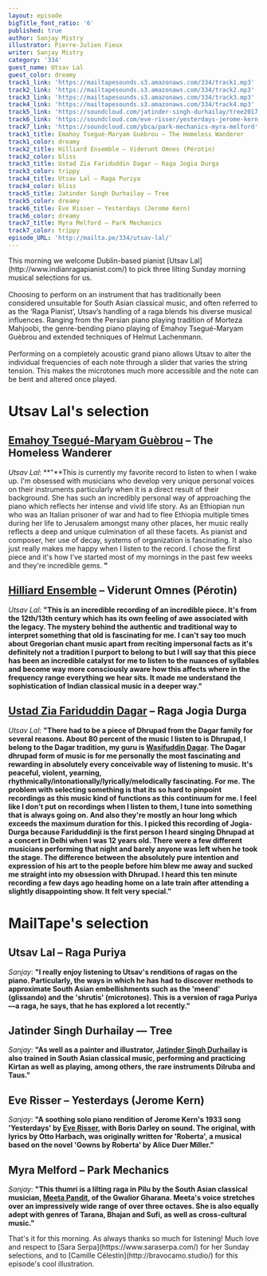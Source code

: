```yaml
---
layout: episode
bigTitle_font_ratio: '6'
published: true
author: Sanjay Mistry
illustrator: Pierre-Julien Fieux
writer: Sanjay Mistry
category: '334'
guest_name: Utsav Lal
guest_color: dreamy
track1_link: 'https://mailtapesounds.s3.amazonaws.com/334/track1.mp3'
track2_link: 'https://mailtapesounds.s3.amazonaws.com/334/track2.mp3'
track3_link: 'https://mailtapesounds.s3.amazonaws.com/334/track3.mp3'
track4_link: 'https://mailtapesounds.s3.amazonaws.com/334/track4.mp3'
track5_link: 'https://soundcloud.com/jatinder-singh-durhailay/tree2017'
track6_link: 'https://soundcloud.com/eve-risser/yesterdays-jerome-kern'
track7_link: 'https://soundcloud.com/ybca/park-mechanics-myra-melford'
track1_title: Emahoy Tsegué-Maryam Guèbrou – The Homeless Wanderer
track1_color: dreamy
track2_title: Hilliard Ensemble – Viderunt Omnes (Pérotin)
track2_color: bliss
track3_title: Ustad Zia Fariduddin Dagar – Raga Jogia Durga
track3_color: trippy
track4_title: Utsav Lal – Raga Puriya
track4_color: bliss
track5_title: Jatinder Singh Durhailay – Tree
track5_color: dreamy
track6_title: Eve Risser – Yesterdays (Jerome Kern)
track6_color: dreamy
track7_title: Myra Melford – Park Mechanics
track7_color: trippy
episode_URL: 'http://mailta.pe/334/utsav-lal/'
---
```

<p id="introduction">This morning we welcome Dublin-based pianist [Utsav Lal](http://www.indianragapianist.com/) to pick three lilting Sunday morning musical selections for us.
<br><br>
Choosing to perform on an instrument that has traditionally been considered unsuitable for South Asian classical music, and often referred to as the ‘Raga Pianist’, Utsav’s handling of a raga blends his diverse musical influences. Ranging from the Persian piano playing tradition of Morteza Mahjoobi, the genre-bending piano playing of Emahoy Tsegué-Maryam Guèbrou and extended techniques of Helmut Lachenmann.
<br><br>
Performing on a completely acoustic grand piano allows Utsav to alter the individual frequencies of each note through a slider that varies the string tension. This makes the microtones much more accessible and the note can be bent and altered once played.</p>


# Utsav Lal's selection

## [Emahoy Tsegué-Maryam Guèbrou](http://www.emahoymusicfoundation.org/) – The Homeless Wanderer
_Utsav Lal_: **"**This is currently my favorite record to listen to when I wake up. I'm obsessed with musicians who develop very unique personal voices on their instruments particularly when it is a direct result of their background. She has such an incredibly personal way of approaching the piano which reflects her intense and vivid life story. As an Ethiopian nun who was an Italian prisoner of war and had to flee Ethiopia multiple times during her life to Jerusalem amongst many other places, her music really reflects a deep and unique culmination of all these facets. As pianist and composer, her use of decay, systems of organization is fascinating. It also just really makes me happy when I listen to the record. I chose the first piece and it's how I've started most of my mornings in the past few weeks and they're incredible gems. **"**

## [Hilliard Ensemble](https://en.wikipedia.org/wiki/Hilliard_Ensemble) – Viderunt Omnes (Pérotin)
_Utsav Lal_: **"**This is an incredible recording of an incredible piece. It's from the 12th/13th century which has its own feeling of awe associated with the legacy. The mystery behind the authentic and traditional way to interpret something that old is fascinating for me. I can't say too much about Gregorian chant music apart from reciting impersonal facts as it's definitely not a tradition I purport to belong to but I will say that this piece has been an incredible catalyst for me to listen to the nuances of syllables and become way more consciously aware how this affects where in the frequency range everything we hear sits. It made me understand the sophistication of Indian classical music in a deeper way.**"**

## [Ustad Zia Fariduddin Dagar](https://en.wikipedia.org/wiki/Zia_Fariduddin_Dagar) – Raga Jogia Durga
_Utsav Lal_: **"**There had to be a piece of Dhrupad from the Dagar family for several reasons. About 80 percent of the music I listen to is Dhrupad, I belong to the Dagar tradition, my guru is [Wasifuddin Dagar](https://en.wikipedia.org/wiki/Wasifuddin_Dagar). The Dagar dhrupad form of music is for me personally the most fascinating and rewarding in absolutely every conceivable way of listening to music. It's peaceful, violent, yearning, rhythmically/intonationally/lyrically/melodically fascinating. For me. The problem with selecting something is that its so hard to pinpoint recordings as this music kind of functions as this continuum for me. I feel like I don't put on recordings when I listen to them, I tune into something that is always going on. And also they're mostly an hour long which exceeds the maximum duration for this. I picked this recording of Jogia-Durga because Fariduddinji is the first person I heard singing Dhrupad at a concert in Delhi when I was 12 years old. There were a few different musicians performing that night and barely anyone was left when he took the stage. The difference between the absolutely pure intention and expression of his art to the people before him blew me away and sucked me straight into my obsession with Dhrupad. I heard this ten minute recording a few days ago heading home on a late train after attending a slightly disappointing show. It felt very special.**"**


# MailTape's selection

## Utsav Lal – Raga Puriya
_Sanjay_: **"**I really enjoy listening to Utsav's renditions of ragas on the piano. Particularly, the ways in which he has had to discover methods to approximate South Asian embellishments such as the 'meend' (glissando) and the 'shrutis' (microtones). This is a version of raga Puriya—a raga, he says, that he has explored a lot recently.**"**

## Jatinder Singh Durhailay — Tree
_Sanjay_: **"**As well as a painter and illustrator, [Jatinder Singh Durhailay](http://jatindersinghdurhailay.com/) is also trained in South Asian classical music, performing and practicing Kirtan as well as playing, among others, the rare instruments Dilruba and Taus.**"**

## Eve Risser – Yesterdays (Jerome Kern)
_Sanjay_: **"**A soothing solo piano rendition of Jerome Kern's 1933 song 'Yesterdays' by [Eve Risser](https://www.everisser.com/), with Boris Darley on sound. The original, with lyrics by Otto Harbach, was originally written for 'Roberta', a musical based on the novel 'Gowns by Roberta' by Alice Duer Miller.**"**

## Myra Melford – Park Mechanics
_Sanjay_: **"**This thumri is a lilting raga in Pilu by the South Asian classical musician, [Meeta Pandit](http://www.meetapandit.com/), of the Gwalior Gharana. Meeta's voice stretches over an impressively wide range of over three octaves. She is also equally adept with genres of Tarana, Bhajan and Sufi, as well as cross-cultural music.**"**


<p id="outroduction">That's it for this morning. As always thanks so much for listening! Much love and respect to [Sara Serpa](https://www.saraserpa.com/) for her Sunday selections, and to [Camille Célestin](http://bravocamo.studio/) for this episode's cool illustration.</p>
